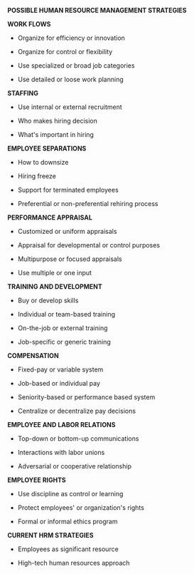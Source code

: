 **POSSIBLE HUMAN RESOURCE MANAGEMENT STRATEGIES**

**WORK FLOWS**

-   Organize for efficiency or innovation

-   Organize for control or flexibility

-   Use specialized or broad job categories

-   Use detailed or loose work planning

**STAFFING**

-   Use internal or external recruitment

-   Who makes hiring decision

-   What's important in hiring

**EMPLOYEE SEPARATIONS**

-   How to downsize

-   Hiring freeze

-   Support for terminated employees

-   Preferential or non-preferential rehiring process

**PERFORMANCE APPRAISAL**

-   Customized or uniform appraisals

-   Appraisal for developmental or control purposes

-   Multipurpose or focused appraisals

-   Use multiple or one input

**TRAINING AND DEVELOPMENT**

-   Buy or develop skills

-   Individual or team-based training

-   On-the-job or external training

-   Job-specific or generic training

**COMPENSATION**

-   Fixed-pay or variable system

-   Job-based or individual pay

-   Seniority-based or performance based system

-   Centralize or decentralize pay decisions

**EMPLOYEE AND LABOR RELATIONS**

-   Top-down or bottom-up communications

-   Interactions with labor unions

-   Adversarial or cooperative relationship

**EMPLOYEE RIGHTS**

-   Use discipline as control or learning

-   Protect employees' or organization's rights

-   Formal or informal ethics program

**CURRENT HRM STRATEGIES**

-   Employees as significant resource

-   High-tech human resources approach

